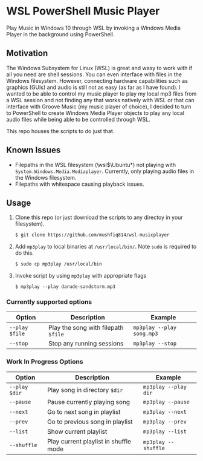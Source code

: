 # WSL PowerShell Music Player
Play Music in Windows 10 through WSL by invoking a Windows Media Player in the background using PowerShell.

## Motivation
The Windows Subsystem for Linux (WSL) is great and wasy to work with if all you need are shell sessions. You can even interface with files in the Windows filesystem. However, connecting hardware capabilities such as graphics (GUIs) and audio is still not as easy (as far as I have found). I wanted to be able to control my music player to play my local mp3 files from a WSL session and not finding any that works natively with WSL or that can interface with Groove Music (my music player of choice), I decided to turn to PowerShell to create Windows Media Player objects to play any local audio files while being able to be controlled through WSL.

This repo houses the scripts to do just that.

## Known Issues
* Filepaths in the WSL filesystem (\\wsl$\Ubuntu\*) not playing with `System.Windows.Media.Mediaplayer`. Currently, only playing audio files in the Windows filesystem.
* Filepaths with whitespace causing playback issues.

## Usage
1. Clone this repo (or just download the scripts to any directoy in your filesystem).
	```sh
	$ git clone https://github.com/mushfiq814/wsl-musicplayer
	```
2. Add `mp3play` to local binaries at `/usr/local/bin/`. Note `sudo` is required to do this.
	```sh
	$ sudo cp mp3play /usr/local/bin
	```
3. Invoke script by using `mp3play` with appropriate flags
	```
	$ mp3play --play darude-sandstorm.mp3
	```

### Currently supported options
| Option         | Description                         | Example                   |
|----------------|-------------------------------------|---------------------------|
| `--play $file` | Play the song with filepath `$file` | `mp3play --play song.mp3` |
| `--stop`       | Stop any running sessions           | `mp3play --stop`          |

### Work In Progress Options
| Option        | Description                           | Example              |
|---------------|---------------------------------------|----------------------|
| `--play $dir` | Play song in directory `$dir`         | `mp3play --play dir` |
| `--pause`     | Pause currently playing song          | `mp3play --pause`    |
| `--next`      | Go to next song in playlist           | `mp3play --next`     |
| `--prev`      | Go to previous song in playlist       | `mp3play --prev`     |
| `--list`      | Show current playlist                 | `mp3play --list`     |
| `--shuffle`   | Play current playlist in shuffle mode | `mp3play --shuffle`  |
